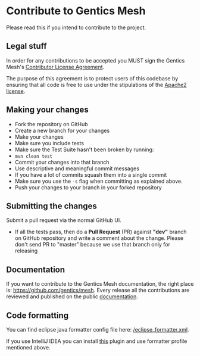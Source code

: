 # Contribute to Gentics Mesh

Please read this if you intend to contribute to the project.

## Legal stuff

In order for any contributions to be accepted you MUST sign the Gentics Mesh's [Contributor License Agreement](https://www.clahub.com/agreements/gentics/mesh).

The purpose of this agreement is to protect users of this codebase by ensuring that all code is free to use under the stipulations of the [Apache2 license](http://www.apache.org/licenses/LICENSE-2.0.html). 

## Making your changes

* Fork the repository on GitHub
* Create a new branch for your changes
* Make your changes
* Make sure you include tests
* Make sure the Test Suite hasn't been broken by running:
 * `mvn clean test`
* Commit your changes into that branch
* Use descriptive and meaningful commit messages
* If you have a lot of commits squash them into a single commit
* Make sure you use the `-s` flag when committing as explained above.
* Push your changes to your branch in your forked repository

## Submitting the changes

Submit a pull request via the normal GitHub UI.

* If all the tests pass, then do a **Pull Request** (PR) against **"dev"** branch on GitHub repository and write a comment about the change. Please don't send PR to "master" because we use that branch only for releasing

## Documentation

If you want to contribute to the Gentics Mesh documentation, the right place is: https://github.com/gentics/mesh. Every release all the contributions are reviewed and published on the public [documentation](https://getmesh.io/docs/beta/).

## Code formatting

You can find eclipse java formatter config file here: [/eclipse_formatter.xml](https://github.com/gentics/mesh/blob/dev/eclipse_formatter.xml).

If you use IntelliJ IDEA you can install [this](http://plugins.jetbrains.com/plugin/?id=6546) plugin and use formatter profile mentioned above.

